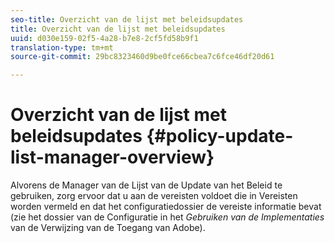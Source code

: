 ```yaml
---
seo-title: Overzicht van de lijst met beleidsupdates
title: Overzicht van de lijst met beleidsupdates
uuid: d030e159-02f5-4a28-b7e8-2cf5fd58b9f1
translation-type: tm+mt
source-git-commit: 29bc8323460d9be0fce66cbea7c6fce46df20d61

---
```



# Overzicht van de lijst met beleidsupdates {#policy-update-list-manager-overview}

Alvorens de Manager van de Lijst van de Update van het Beleid te gebruiken, zorg ervoor dat u aan de vereisten voldoet die in Vereisten worden vermeld en dat het configuratiedossier de vereiste informatie bevat (zie het dossier van de Configuratie in het *Gebruiken van de Implementaties* van de Verwijzing van de Toegang van Adobe).
